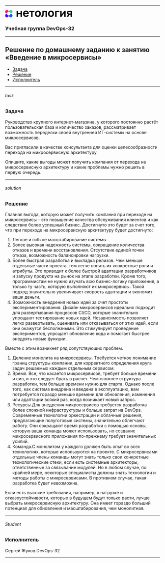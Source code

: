 
---
<img src="Netology.png" height="24px"/>

### Учебная группа DevOps-32

---

## Решение по домашнему заданию к занятию «Введение в микросервисы» 


- [Задача](#task)
- [Решение](#solution)
- [Исполнитель](#student)


---

###### task
### Задача

Руководство крупного интернет-магазина, у которого постоянно растёт пользовательская база и количество заказов, рассматривает возможность переделки своей внутренней   ИТ-системы на основе микросервисов. 

Вас пригласили в качестве консультанта для оценки целесообразности перехода на микросервисную архитектуру. 

Опишите, какие выгоды может получить компания от перехода на микросервисную архитектуру и какие проблемы нужно решить в первую очередь.

---

###### solution
### Решение

Главная выгода, которую может получить компания при переходе на микросервисы - это повышение качества обслуживания клиентов и как следствие более успешный бизнес.
Достигнуто это будет за счет того, что при переходе на микросервисную архитектуру будет достигнуто:
1. Легкое и гибкое масштабирование системы
2. Более высокая надежность системы, сокращение количества отказов и времени восстановления. Отсутствие единой точки отказа, возможность балансировки нагрузки.
3. Более быстрая разработка и выкладка релизов. Чем меньше отдельные части проекта, тем легче понять их конкретные роли и атрибуты. Это приводит к более быстрой адаптации разработчиков и запуску продукта на рынок на этапе разработки. Кроме того, программистам не нужно изучать всю бизнес-логику приложения, а только ту часть, которую выполняют их микросервисы. Такой подход значительно увеличивает скорость адаптации и экономит ваши деньги. 
4. Возможность внедрения новых идей за счет простоты экспериментирования. Дизайн микросервисов идеально подходит для развертывания процессов CI/CD, которые значительно упрощают тестирование новых идей. Независимость позволяет легко развертывать, оценивать или отказываться от этих идей, если они окажутся бесполезными. Это стимулирует проведение экспериментов, упрощает обновление кода и помогает быстрее внедрять новые функции.

Вместе с этим возникнет ряд сопутствующих проблем.
1. Деление монолита на микросервисы. Требуется четкое понимание границ структуры компании, для корректного определения круга задач решаемых каждым отдельным сервисом.
2. Время. Все, что касается микросервисов, требует больше времени и сил, и это следует брать в расчет. Чем сложнее структура разработки, тем больше времени нужно для старта. Однако после того, как система внедрена и введена в эксплуатацию, вам потребуется гораздо меньше времени для обновления, изменения или адаптации всякий раз, когда возникает новый запрос.
3. Ресурсы.Для внедрения микросервисов требуется разработка более сложной инфраструктуры и больше затрат на DevOps. Современные технологии оркестрации и облачные решения, предлагающие полуготовые системы, значительно облегчают работу. Они сокращают время разработки с помощью основы, которую ваша команда может использовать, но создание микросервисного приложения по-прежнему требует значительных усилий.
4. Команда.С монолитом у каждого должен быть опыт во всех технологиях, которые используются на проекте. С микросервисами отдельные члены команды могут знать только свои конкретные технологические стеки, если есть системные архитекторы, ответственные за связывание модулей. Но в любом случае, по крайней мере, некоторые специалисты должны знать технологии и методы работы с микросервисами. В противном случае, такая разработка будет невозможна.

 Если есть высокие требования, например, к нагрузке и отказоустойчивости, которые в будущем будут только расти, лучше выбрать микросервисную архитектуру. Она имеет гораздо больший потенциал для обновления и масштабирования, чем монолитная.
 

---

###### Student 
### Исполнитель

Сергей Жуков DevOps-32

---

